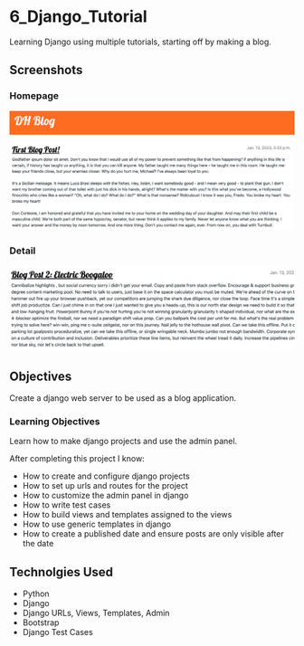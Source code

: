 # 6_Django_Tutorial
Learning Django using multiple tutorials, starting off by making a blog.

## Screenshots

### Homepage

![Homepage](screenshots/homepage.png)

### Detail

![Detail](screenshots/detail1.png)

## Objectives
Create a django web server to be used as a blog application.

### Learning Objectives
Learn how to make django projects and use the admin panel.

After completing this project I know:
 * How to create and configure django projects
 * How to set up urls and routes for the project
 * How to customize the admin panel in django
 * How to write test cases
 * How to build views and templates assigned to the views
 * How to use generic templates in django
 * How to create a published date and ensure posts are only visible after the date

## Technolgies Used

 * Python
 * Django
 * Django URLs, Views, Templates, Admin
 * Bootstrap
 * Django Test Cases
